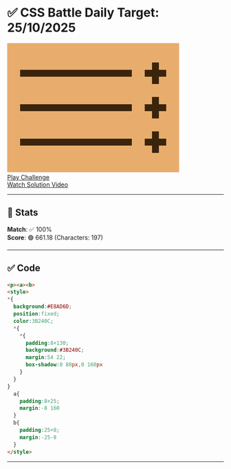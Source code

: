 # ✅ CSS Battle Daily Target: 25/10/2025

![Target](./images/25.png)  
[Play Challenge](https://cssbattle.dev/play/a6r4OOqfeWMT0GuP5Mf6)  
[Watch Solution Video](https://youtube.com/shorts/soG0dlsvSSw)

---

## 🔢 Stats

**Match**: ✅ 100%  
**Score**: 🟢 661.18 (Characters: 197)

---

## ✅ Code

```html
<p><a><b>
<style>
*{
  background:#E8AD6D;
  position:fixed;
  color:3B240C;
  *{
    *{
      padding:8+130;
      background:#3B240C;
      margin:54 22;
      box-shadow:0 80px,0 160px
    }
  }
}
  a{
    padding:8+25;
    margin:-8 160
  }
  b{
    padding:25+8;
    margin:-25-8
  }
</style>

```

---
